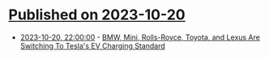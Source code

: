 # [Published on 2023-10-20](index.md)

* [2023-10-20, 22:00:00](https://hardware.slashdot.org/story/23/10/20/2110211/bmw-mini-rolls-royce-toyota-and-lexus-are-switching-to-teslas-ev-charging-standard?utm_source=rss1.0mainlinkanon&utm_medium=feed) - [BMW, Mini, Rolls-Royce, Toyota, and Lexus Are Switching To Tesla's EV Charging Standard](https://hardware.slashdot.org/story/23/10/20/2110211/bmw-mini-rolls-royce-toyota-and-lexus-are-switching-to-teslas-ev-charging-standard?utm_source=rss1.0mainlinkanon&utm_medium=feed)
